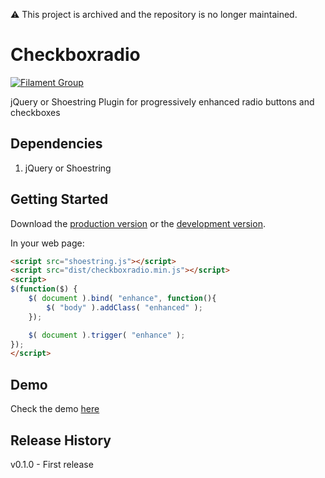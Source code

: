 :warning: This project is archived and the repository is no longer maintained. 

# Checkboxradio

[![Filament Group](http://filamentgroup.com/images/fg-logo-positive-sm-crop.png) ](http://www.filamentgroup.com/)

jQuery or Shoestring Plugin for progressively enhanced radio buttons and checkboxes

## Dependencies

1. jQuery or Shoestring

## Getting Started
Download the [production version][min] or the [development version][max].

[min]: https://raw.github.com/filamentgroup/checkboxradio/master/dist/checkboxradio.min.js
[max]: https://raw.github.com/filamentgroup/checkboxradio/master/dist/checkboxradio.js

In your web page:

```html
<script src="shoestring.js"></script>
<script src="dist/checkboxradio.min.js"></script>
<script>
$(function($) {
	$( document ).bind( "enhance", function(){
		$( "body" ).addClass( "enhanced" );
	});

	$( document ).trigger( "enhance" );
});
</script>
```

## Demo
Check the demo [here](http://filamentgroup.github.io/checkboxradio/)

## Release History
v0.1.0 - First release
